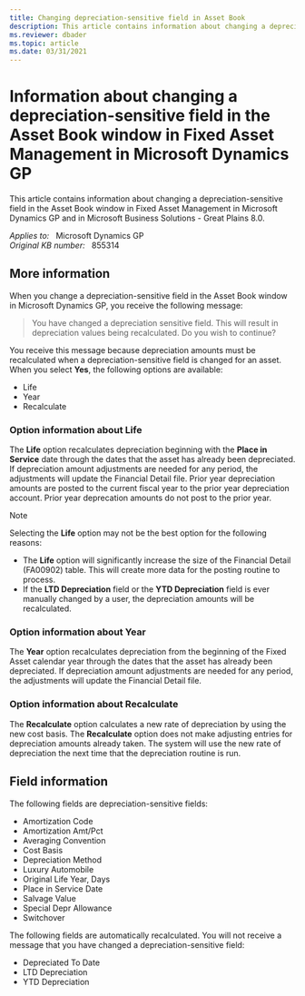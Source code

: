 ```yaml
---
title: Changing depreciation-sensitive field in Asset Book
description: This article contains information about changing a depreciation-sensitive field in the Asset Book window in Fixed Asset Management in Microsoft Dynamics GP and in Microsoft Business Solutions - Great Plains 8.0.
ms.reviewer: dbader
ms.topic: article
ms.date: 03/31/2021
---
```

# Information about changing a depreciation-sensitive field in the Asset Book window in Fixed Asset Management in Microsoft Dynamics GP

This article contains information about changing a depreciation-sensitive field in the Asset Book window in Fixed Asset Management in Microsoft Dynamics GP and in Microsoft Business Solutions - Great Plains 8.0.

_Applies to:_ &nbsp; Microsoft Dynamics GP  
_Original KB number:_ &nbsp; 855314

## More information

When you change a depreciation-sensitive field in the Asset Book window in Microsoft Dynamics GP, you receive the following message:

> You have changed a depreciation sensitive field. This will result in depreciation values being recalculated. Do you wish to continue?

You receive this message because depreciation amounts must be recalculated when a depreciation-sensitive field is changed for an asset. When you select **Yes**, the following options are available:

- Life
- Year
- Recalculate

### Option information about Life

The **Life** option recalculates depreciation beginning with the **Place in Service** date through the dates that the asset has already been depreciated. If depreciation amount adjustments are needed for any period, the adjustments will update the Financial Detail file. Prior year depreciation amounts are posted to the current fiscal year to the prior year depreciation account. Prior year deprecation amounts do not post to the prior year.

> [!NOTE]
> Selecting the **Life** option may not be the best option for the following reasons:

- The **Life** option will significantly increase the size of the Financial Detail (FA00902) table. This will create more data for the posting routine to process.
- If the **LTD Depreciation** field or the **YTD Depreciation** field is ever manually changed by a user, the depreciation amounts will be recalculated.

### Option information about Year

The **Year** option recalculates depreciation from the beginning of the Fixed Asset calendar year through the dates that the asset has already been depreciated. If depreciation amount adjustments are needed for any period, the adjustments will update the Financial Detail file.

### Option information about Recalculate

The **Recalculate** option calculates a new rate of depreciation by using the new cost basis. The **Recalculate** option does not make adjusting entries for depreciation amounts already taken. The system will use the new rate of depreciation the next time that the depreciation routine is run.

## Field information

The following fields are depreciation-sensitive fields:

- Amortization Code
- Amortization Amt/Pct
- Averaging Convention
- Cost Basis
- Depreciation Method
- Luxury Automobile
- Original Life Year, Days
- Place in Service Date
- Salvage Value
- Special Depr Allowance
- Switchover

The following fields are automatically recalculated. You will not receive a message that you have changed a depreciation-sensitive field:

- Depreciated To Date
- LTD Depreciation
- YTD Depreciation
